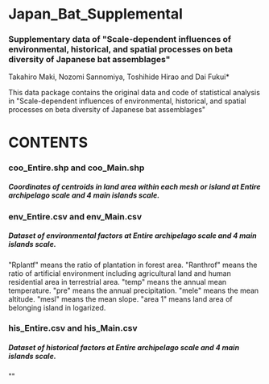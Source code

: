 # Japan_Bat_Supplemental
### Supplementary data of "Scale-dependent influences of environmental, historical, and spatial processes on beta diversity of Japanese bat assemblages"
Takahiro Maki, Nozomi Sannomiya, Toshihide Hirao and Dai Fukui*

This data package contains the original data and code of statistical analysis in "Scale-dependent influences of environmental, historical, and spatial processes on beta diversity of Japanese bat assemblages"

# CONTENTS
### coo_Entire.shp and coo_Main.shp
##### Coordinates of centroids in land area within each mesh or island at Entire archipelago scale and 4 main islands scale.

### env_Entire.csv and env_Main.csv
##### Dataset of environmental factors at Entire archipelago scale and 4 main islands scale.
"Rplantf" means the ratio of plantation in forest area.
"Ranthrof" means the ratio of artificial environment including agricultural land and human residential area in terrestrial area.
"temp" means the annual mean temperature.
"pre" means the annual precipitation. 
"mele" means the mean altitude.
"mesl" means the mean slope.
"area 1" means land area of belonging island in logarized.

### his_Entire.csv and his_Main.csv
##### Dataset of historical factors at Entire archipelago scale and 4 main islands scale.
""


